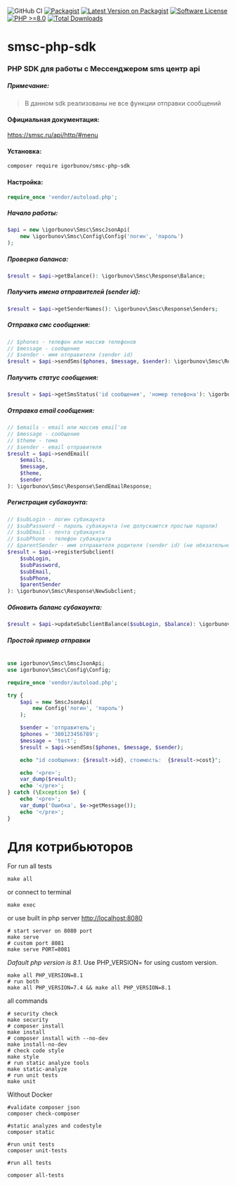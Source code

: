 ![GitHub CI](https://github.com/igorbunov/smsc-php-sdk/workflows/CI/badge.svg)
[![Packagist](https://img.shields.io/badge/package-igorbunov/smsc--php--sdk-blue.svg?style=flat-square)](https://github.com/igorbunov/smsc-php-sdk)
[![Latest Version on Packagist](https://img.shields.io/packagist/v/igorbunov/smsc-php-sdk.svg?style=flat-square)](https://github.com/igorbunov/smsc-php-sdk)
[![Software License](https://img.shields.io/badge/license-MIT-brightgreen.svg?style=flat-square)](LICENSE)
[![PHP >=8.0](https://img.shields.io/badge/php-%3E=_8.0-orange.svg?style=flat-square)](https://github.com/igorbunov/smsc-php-sdk)
[![Total Downloads](https://poser.pugx.org/igorbunov/smsc-php-sdk/downloads)](https://github.com/igorbunov/smsc-php-sdk)

# smsc-php-sdk
### PHP SDK для работы с Мессенджером sms центр api

##### Примечание:

> В данном sdk реализованы не все функции отправки сообщений

#### Официальная документация:

<https://smsc.ru/api/http/#menu>

#### Установка:
```bash
composer require igorbunov/smsc-php-sdk
```

#### Настройка:

```php
require_once 'vendor/autoload.php';
```

##### Начало работы:

```php
$api = new \igorbunov\Smsc\SmscJsonApi(
    new \igorbunov\Smsc\Config\Config('логин', 'пароль')
);
```

##### Проверка баланса:

```php
$result = $api->getBalance(): \igorbunov\Smsc\Response\Balance;
```

##### Получить имена отправителей (sender id):

```php
$result = $api->getSenderNames(): \igorbunov\Smsc\Response\Senders;
```

##### Отправка смс сообщения:

```php
// $phones - телефон или массив телефонов
// $message - сообщение
// $sender - имя отправителя (sender id)
$result = $api->sendSms($phones, $message, $sender): \igorbunov\Smsc\Response\SendSmsResponse;
```

##### Получить статус сообщения:

```php
$result = $api->getSmsStatus('id сообщения', 'номер телефона'): \igorbunov\Smsc\Status\SmsStatus;
```

##### Отправка email сообщения:

```php
// $emails - email или массив email'ов
// $message - сообщение
// $theme - тема
// $sender - email отправителя
$result = $api->sendEmail(
    $emails,
    $message,
    $theme,
    $sender
): \igorbunov\Smsc\Response\SendEmailResponse;
```

##### Регистрация субакаунта:

```php
// $subLogin - логин субакаунта
// $subPassword - пароль субакаунта (не допускаются простые пароли)
// $subEmail - почта субакаунта
// $subPhone - телефон субакаунта
// $parentSender - имя отправителя родителя (sender id) (не обязательно)
$result = $api->registerSubclient(
    $subLogin,
    $subPassword,
    $subEmail,
    $subPhone,
    $parentSender
): \igorbunov\Smsc\Response\NewSubclient;
```

##### Обновить баланс субакаунта:

```php
$result = $api->updateSubclientBalance($subLogin, $balance): \igorbunov\Smsc\Response\UpdateBalance;
```

##### Простой пример отправки

```php

use igorbunov\Smsc\SmscJsonApi;
use igorbunov\Smsc\Config\Config;

require_once 'vendor/autoload.php';

try {
    $api = new SmscJsonApi(
        new Config('логин', 'пароль')
    );

    $sender = 'отправитель';
    $phones = '380123456789';
    $message = 'test';
    $result = $api->sendSms($phones, $message, $sender);

    echo "id сообщения: {$result->id}, стоимость:  {$result->cost}";

    echo '<pre>';
    var_dump($result);
    echo '</pre>';
} catch (\Exception $e) {
    echo '<pre>';
    var_dump('Ошибка', $e->getMessage());
    echo '</pre>';
}
```

# Для котрибьюторов


For run all tests
```shell
make all
```
or connect to terminal
```shell
make exec
```

or use built in php server [http://localhost:8080](http://localhost:8080)
```shell
# start server on 8080 port
make serve
# custom port 8081
make serve PORT=8081
```

*Dafault php version is 8.1*. Use PHP_VERSION= for using custom version.
```shell
make all PHP_VERSION=8.1
# run both
make all PHP_VERSION=7.4 && make all PHP_VERSION=8.1
```

all commands
```shell
# security check
make security
# composer install
make install
# composer install with --no-dev
make install-no-dev
# check code style
make style
# run static analyze tools
make static-analyze
# run unit tests
make unit
```

Without Docker
```
#validate composer json
composer check-composer

#static analyzes and codestyle
composer static

#run unit tests
composer unit-tests

#run all tests

composer all-tests
```